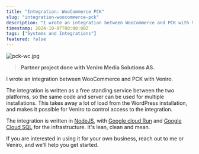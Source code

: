 ```yaml
---
title: "Integration: WooCommerce PCK"
slug: "integration-woocommerce-pck"
description: "I wrote an integration between WooCommerce and PCK with Veniro. The integration is written as a free standing service between the two platforms, so the same code and server can be used for multiple installations"
timestamp: 2024-10-07T00:00:00Z
tags: ["Systems and Integrations"]
featured: false
---
```


![pck-wc.jpg](/projects/integration-woocommerce-pck/pck-wc.jpg)

> **Partner project done with Veniro Media Solutions AS.**

I wrote an integration between WooCommerce and PCK with Veniro.

The integration is written as a free standing service between the two platforms, so the same code and server can be used for multiple installations. This takes away a lot of load from the WordPress installation, and makes it possible for Veniro to control access to the integration.

The integration is written in [NodeJS](https://nodejs.org/en), with [Google cloud Run](https://cloud.google.com/run?hl=en) and [Google Cloud SQL](https://cloud.google.com/sql?hl=en) for the infrastructure. It's lean, clean and mean.

If you are interested in using it for your own business, reach out to me or Veniro, and we'll help you get started.
